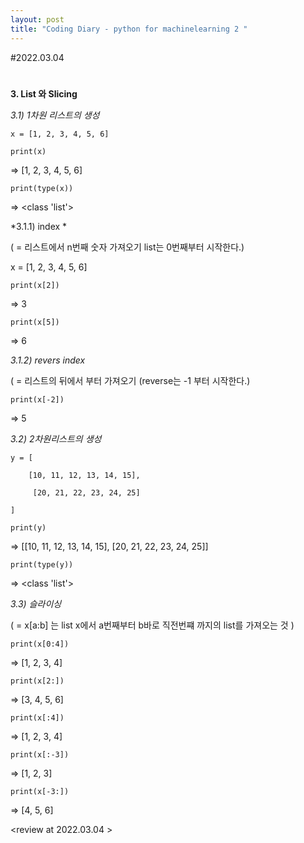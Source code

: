 ```yaml
---
layout: post
title: "Coding Diary - python for machinelearning 2 "
---
```


#2022.03.04

#

**3. List 와 Slicing**

*3.1) 1차원 리스트의 생성*

    x = [1, 2, 3, 4, 5, 6]

    print(x)

=> [1, 2, 3, 4, 5, 6]

    print(type(x))

=> <class 'list'>

*3.1.1) index *

( = 리스트에서 n번째 숫자 가져오기 list는 0번째부터 시작한다.)

x = [1, 2, 3, 4, 5, 6]

    print(x[2])

=> 3

    print(x[5])

=> 6

*3.1.2) revers index*

( = 리스트의 뒤에서 부터 가져오기 (reverse는 -1 부터 시작한다.)

    print(x[-2])

=> 5

*3.2) 2차원리스트의 생성*

    y = [

        [10, 11, 12, 13, 14, 15],

         [20, 21, 22, 23, 24, 25]

    ]

    print(y)

=> [[10, 11, 12, 13, 14, 15], [20, 21, 22, 23, 24, 25]]

    print(type(y))

=> <class 'list'>

*3.3) 슬라이싱*

( = x[a:b] 는 list x에서 a번째부터 b바로 직전번쨰 까지의 list를 가져오는 것 )

    print(x[0:4])

=> [1, 2, 3, 4]

    print(x[2:])

=> [3, 4, 5, 6]

    print(x[:4])

=> [1, 2, 3, 4]

    print(x[:-3])

=> [1, 2, 3]

    print(x[-3:])

=> [4, 5, 6]


<review at 2022.03.04 >
